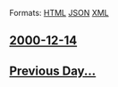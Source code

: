 
Formats: [HTML](2000/12/14/index.html)  [JSON](2000/12/14/index.json)  [XML](2000/12/14/index.xml)  

## [2000-12-14](/news/2000/12/14/index.md)

## [Previous Day...](/news/2000/12/13/index.md)

